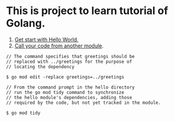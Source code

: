 # This is project to learn tutorial of Golang.

1. [Get start with Hello World.](https://golang.org/doc/tutorial/create-module)
2. [Call your code from another module](https://golang.org/doc/tutorial/call-module-code).

```
// The command specifies that greetings should be
// replaced with ../greetings for the purpose of 
// locating the dependency

$ go mod edit -replace greetings=../greetings

// From the command prompt in the hello directory
// run the go mod tidy command to synchronize
// the hello module's dependencies, adding those 
// required by the code, but not yet tracked in the module.

$ go mod tidy
   ```